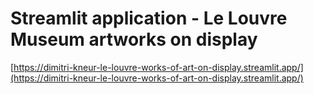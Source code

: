 # Streamlit application - Le Louvre Museum artworks on display

[https://dimitri-kneur-le-louvre-works-of-art-on-display.streamlit.app/](https://dimitri-kneur-le-louvre-works-of-art-on-display.streamlit.app/)
